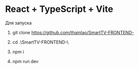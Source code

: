 # React + TypeScript + Vite

Для запуска 

1) git clone https://github.com/thainlao/SmartTV-FRONTEND-

2) cd .\SmartTV-FRONTEND-\

3) npm i

4) npm run dev
